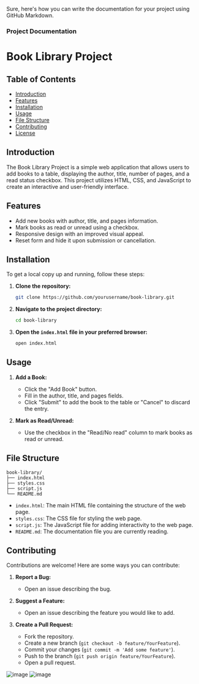 Sure, here's how you can write the documentation for your project using GitHub Markdown.

### Project Documentation

# Book Library Project

## Table of Contents
- [Introduction](#introduction)
- [Features](#features)
- [Installation](#installation)
- [Usage](#usage)
- [File Structure](#file-structure)
- [Contributing](#contributing)
- [License](#license)

## Introduction
The Book Library Project is a simple web application that allows users to add books to a table, displaying the author, title, number of pages, and a read status checkbox. This project utilizes HTML, CSS, and JavaScript to create an interactive and user-friendly interface.

## Features
- Add new books with author, title, and pages information.
- Mark books as read or unread using a checkbox.
- Responsive design with an improved visual appeal.
- Reset form and hide it upon submission or cancellation.

## Installation
To get a local copy up and running, follow these steps:

1. **Clone the repository:**
    ```bash
    git clone https://github.com/yourusername/book-library.git
    ```

2. **Navigate to the project directory:**
    ```bash
    cd book-library
    ```

3. **Open the `index.html` file in your preferred browser:**
    ```bash
    open index.html
    ```

## Usage
1. **Add a Book:**
   - Click the "Add Book" button.
   - Fill in the author, title, and pages fields.
   - Click "Submit" to add the book to the table or "Cancel" to discard the entry.

2. **Mark as Read/Unread:**
   - Use the checkbox in the "Read/No read" column to mark books as read or unread.

## File Structure
```
book-library/
├── index.html
├── styles.css
├── script.js
└── README.md
```

- `index.html`: The main HTML file containing the structure of the web page.
- `styles.css`: The CSS file for styling the web page.
- `script.js`: The JavaScript file for adding interactivity to the web page.
- `README.md`: The documentation file you are currently reading.

## Contributing
Contributions are welcome! Here are some ways you can contribute:

1. **Report a Bug:**
   - Open an issue describing the bug.

2. **Suggest a Feature:**
   - Open an issue describing the feature you would like to add.

3. **Create a Pull Request:**
   - Fork the repository.
   - Create a new branch (`git checkout -b feature/YourFeature`).
   - Commit your changes (`git commit -m 'Add some feature'`).
   - Push to the branch (`git push origin feature/YourFeature`).
   - Open a pull request.

![image](https://github.com/opoiasnik/JS/assets/122808904/cd5e8172-b6cf-4cdb-8f90-7c2bfef47991)
![image](https://github.com/opoiasnik/JS/assets/122808904/0590824f-0d25-4f3d-bf38-25a41a44155c)

